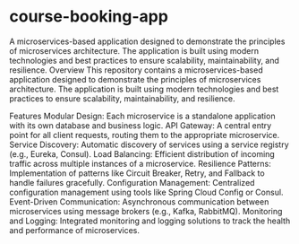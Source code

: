 # course-booking-app

A microservices-based application designed to demonstrate the principles of microservices architecture. The application is built using modern technologies and best practices to ensure scalability, maintainability, and resilience.
Overview
This repository contains a microservices-based application designed to demonstrate the principles of microservices architecture. The application is built using modern technologies and best practices to ensure scalability, maintainability, and resilience.

Features
Modular Design: Each microservice is a standalone application with its own database and business logic.
API Gateway: A central entry point for all client requests, routing them to the appropriate microservice.
Service Discovery: Automatic discovery of services using a service registry (e.g., Eureka, Consul).
Load Balancing: Efficient distribution of incoming traffic across multiple instances of a microservice.
Resilience Patterns: Implementation of patterns like Circuit Breaker, Retry, and Fallback to handle failures gracefully.
Configuration Management: Centralized configuration management using tools like Spring Cloud Config or Consul.
Event-Driven Communication: Asynchronous communication between microservices using message brokers (e.g., Kafka, RabbitMQ).
Monitoring and Logging: Integrated monitoring and logging solutions to track the health and performance of microservices.
